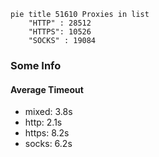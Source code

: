 
```mermaid
pie title 51610 Proxies in list
    "HTTP" : 28512
    "HTTPS": 10526
    "SOCKS" : 19084
```

### Some Info
#### Average Timeout

- mixed: 3.8s
- http: 2.1s
- https: 8.2s
- socks: 6.2s